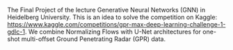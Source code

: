 The Final Project of the lecture Generative Neural Networks (GNN) in Heidelberg University. This is an idea to solve the competition on Kaggle: https://www.kaggle.com/competitions/gpr-max-deep-learning-challenge-1-gdlc-1. We combine Normalizing Flows with U-Net architectures for one-shot multi-offset Ground Penetrating Radar (GPR) data.